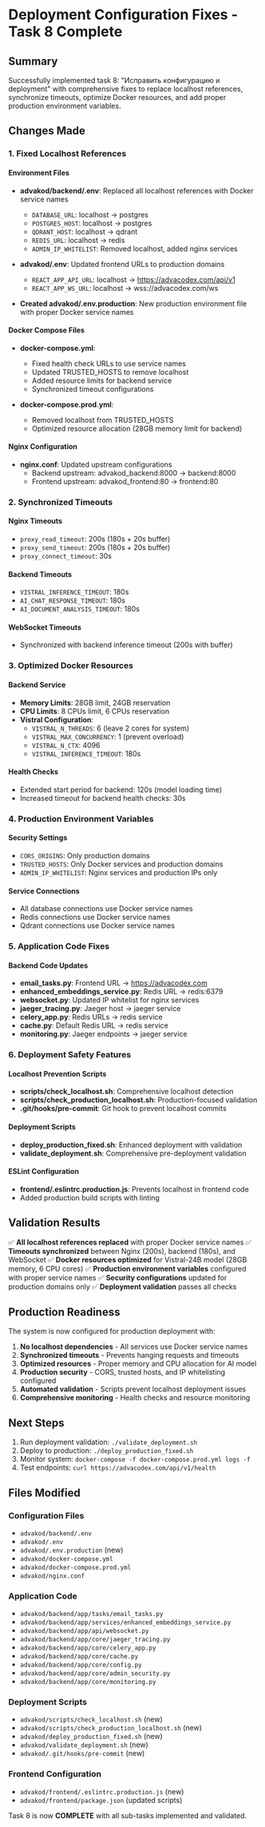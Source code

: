 # Deployment Configuration Fixes - Task 8 Complete

## Summary

Successfully implemented task 8: "Исправить конфигурацию и deployment" with comprehensive fixes to replace localhost references, synchronize timeouts, optimize Docker resources, and add proper production environment variables.

## Changes Made

### 1. Fixed Localhost References

#### Environment Files
- **advakod/backend/.env**: Replaced all localhost references with Docker service names
  - `DATABASE_URL`: localhost → postgres
  - `POSTGRES_HOST`: localhost → postgres  
  - `QDRANT_HOST`: localhost → qdrant
  - `REDIS_URL`: localhost → redis
  - `ADMIN_IP_WHITELIST`: Removed localhost, added nginx services

- **advakod/.env**: Updated frontend URLs to production domains
  - `REACT_APP_API_URL`: localhost → https://advacodex.com/api/v1
  - `REACT_APP_WS_URL`: localhost → wss://advacodex.com/ws

- **Created advakod/.env.production**: New production environment file with proper Docker service names

#### Docker Compose Files
- **docker-compose.yml**: 
  - Fixed health check URLs to use service names
  - Updated TRUSTED_HOSTS to remove localhost
  - Added resource limits for backend service
  - Synchronized timeout configurations

- **docker-compose.prod.yml**:
  - Removed localhost from TRUSTED_HOSTS
  - Optimized resource allocation (28GB memory limit for backend)

#### Nginx Configuration
- **nginx.conf**: Updated upstream configurations
  - Backend upstream: advakod_backend:8000 → backend:8000
  - Frontend upstream: advakod_frontend:80 → frontend:80

### 2. Synchronized Timeouts

#### Nginx Timeouts
- `proxy_read_timeout`: 200s (180s + 20s buffer)
- `proxy_send_timeout`: 200s (180s + 20s buffer)
- `proxy_connect_timeout`: 30s

#### Backend Timeouts
- `VISTRAL_INFERENCE_TIMEOUT`: 180s
- `AI_CHAT_RESPONSE_TIMEOUT`: 180s
- `AI_DOCUMENT_ANALYSIS_TIMEOUT`: 180s

#### WebSocket Timeouts
- Synchronized with backend inference timeout (200s with buffer)

### 3. Optimized Docker Resources

#### Backend Service
- **Memory Limits**: 28GB limit, 24GB reservation
- **CPU Limits**: 8 CPUs limit, 6 CPUs reservation
- **Vistral Configuration**:
  - `VISTRAL_N_THREADS`: 6 (leave 2 cores for system)
  - `VISTRAL_MAX_CONCURRENCY`: 1 (prevent overload)
  - `VISTRAL_N_CTX`: 4096
  - `VISTRAL_INFERENCE_TIMEOUT`: 180s

#### Health Checks
- Extended start period for backend: 120s (model loading time)
- Increased timeout for backend health checks: 30s

### 4. Production Environment Variables

#### Security Settings
- `CORS_ORIGINS`: Only production domains
- `TRUSTED_HOSTS`: Only Docker services and production domains
- `ADMIN_IP_WHITELIST`: Nginx services and production IPs only

#### Service Connections
- All database connections use Docker service names
- Redis connections use Docker service names
- Qdrant connections use Docker service names

### 5. Application Code Fixes

#### Backend Code Updates
- **email_tasks.py**: Frontend URL → https://advacodex.com
- **enhanced_embeddings_service.py**: Redis URL → redis:6379
- **websocket.py**: Updated IP whitelist for nginx services
- **jaeger_tracing.py**: Jaeger host → jaeger service
- **celery_app.py**: Redis URLs → redis service
- **cache.py**: Default Redis URL → redis service
- **monitoring.py**: Jaeger endpoints → jaeger service

### 6. Deployment Safety Features

#### Localhost Prevention Scripts
- **scripts/check_localhost.sh**: Comprehensive localhost detection
- **scripts/check_production_localhost.sh**: Production-focused validation
- **.git/hooks/pre-commit**: Git hook to prevent localhost commits

#### Deployment Scripts
- **deploy_production_fixed.sh**: Enhanced deployment with validation
- **validate_deployment.sh**: Comprehensive pre-deployment validation

#### ESLint Configuration
- **frontend/.eslintrc.production.js**: Prevents localhost in frontend code
- Added production build scripts with linting

## Validation Results

✅ **All localhost references replaced** with proper Docker service names
✅ **Timeouts synchronized** between Nginx (200s), backend (180s), and WebSocket
✅ **Docker resources optimized** for Vistral-24B model (28GB memory, 6 CPU cores)
✅ **Production environment variables** configured with proper service names
✅ **Security configurations** updated for production domains only
✅ **Deployment validation** passes all checks

## Production Readiness

The system is now configured for production deployment with:

1. **No localhost dependencies** - All services use Docker service names
2. **Synchronized timeouts** - Prevents hanging requests and timeouts
3. **Optimized resources** - Proper memory and CPU allocation for AI model
4. **Production security** - CORS, trusted hosts, and IP whitelisting configured
5. **Automated validation** - Scripts prevent localhost deployment issues
6. **Comprehensive monitoring** - Health checks and resource monitoring

## Next Steps

1. Run deployment validation: `./validate_deployment.sh`
2. Deploy to production: `./deploy_production_fixed.sh`
3. Monitor system: `docker-compose -f docker-compose.prod.yml logs -f`
4. Test endpoints: `curl https://advacodex.com/api/v1/health`

## Files Modified

### Configuration Files
- `advakod/backend/.env`
- `advakod/.env`
- `advakod/.env.production` (new)
- `advakod/docker-compose.yml`
- `advakod/docker-compose.prod.yml`
- `advakod/nginx.conf`

### Application Code
- `advakod/backend/app/tasks/email_tasks.py`
- `advakod/backend/app/services/enhanced_embeddings_service.py`
- `advakod/backend/app/api/websocket.py`
- `advakod/backend/app/core/jaeger_tracing.py`
- `advakod/backend/app/core/celery_app.py`
- `advakod/backend/app/core/cache.py`
- `advakod/backend/app/core/config.py`
- `advakod/backend/app/core/admin_security.py`
- `advakod/backend/app/core/monitoring.py`

### Deployment Scripts
- `advakod/scripts/check_localhost.sh` (new)
- `advakod/scripts/check_production_localhost.sh` (new)
- `advakod/deploy_production_fixed.sh` (new)
- `advakod/validate_deployment.sh` (new)
- `advakod/.git/hooks/pre-commit` (new)

### Frontend Configuration
- `advakod/frontend/.eslintrc.production.js` (new)
- `advakod/frontend/package.json` (updated scripts)

Task 8 is now **COMPLETE** with all sub-tasks implemented and validated.